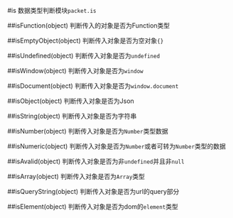 #is
数据类型判断模块`packet.is`

##isFunction(object)
判断传入的对象是否为Function类型

##isEmptyObject(object)
判断传入对象是否为空对象`{}`

##isUndefined(object)
判断传入对象是否为`undefined`

##isWindow(object)
判断传入对象是否为`window`

##isDocument(object)
判断传入对象是否为`window.document`

##isObject(object)
判断传入对象是否为Json

##isString(object)
判断传入对象是否为字符串

##isNumber(object)
判断传入对象是否为`Number`类型数据

##isNumeric(object)
判断传入对象是否为`Number`或者可转为`Number`类型的数据

##isAvalid(object)
判断传入对象是否为非`undefined`并且非`null`

##isArray(object)
判断传入对象是否为`Array`类型

##isQueryString(object)
判断传入对象是否为url的query部分

##isElement(object)
判断传入对象是否为dom的`element`类型